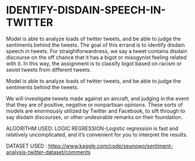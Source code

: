 # IDENTIFY-DISDAIN-SPEECH-IN-TWITTER
Model is able to analyze loads of twitter tweets, and be able to judge the sentiments behind the tweets. 
The goal of this errand is to identify disdain speech in tweets. For straightforwardness, we say a tweet contains disdain discourse on the off chance that it has a bigot or misogynist feeling related with it. In this way, the assignment is to classify bigot based on racism or sexist tweets from different tweets.

Model is able to analyze loads of twitter tweets, and be able to judge the sentiments behind the tweets. 

We will investigate tweets made against an aircraft, and judging in the event that they are of positive, negative or nonpartisan opinions. These sorts of models are enormously utilized by Twitter and Facebook, to sift through to say disdain discourses, or other undesirable remarks on their foundation.

ALGORITHM USED: LOGIC REGRESSION-Logistic regression is fast and relatively uncomplicated, and it’s convenient for you to interpret the results.

DATASET USED : https://www.kaggle.com/code/seunowo/sentiment-analysis-twitter-dataset/comments
